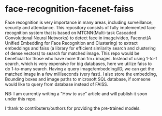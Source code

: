 # face-recognition-facenet-faiss

Face recognition is very importance in many areas, 
including surveillance, security and attendance. 
This repository consists of fully implemented face recognition system that 
is based on MTCNN(Multi-task Cascaded Convolutional Neural Networks) 
to detect face in image/video, Facenet(A Unified Embedding for Face Recognition and 
Clustering) to extract embeddings and faiss (a library for 
efficient similarity search and clustering of dense vectors) to 
search for matched image. This repo would be beneficial for those 
who have more than 1m+ images. Instead of using 1-to-1 search, 
which is very expensive for big databases, 
here we utilize faiss to do 1-to-many search. 
Having a query image/embedding/ID, we can get the matched image in a 
few milliseconds (very fast). I also store the embedding, 
Bounding boxes and image paths to microsoft SQL database, 
if someone would like to query from database instead of FAISS. 


NB: I am currently writing a "How to use" article and will publish it soon under this repo. 

I thank to contributers/outhors for providing the pre-trained models.
